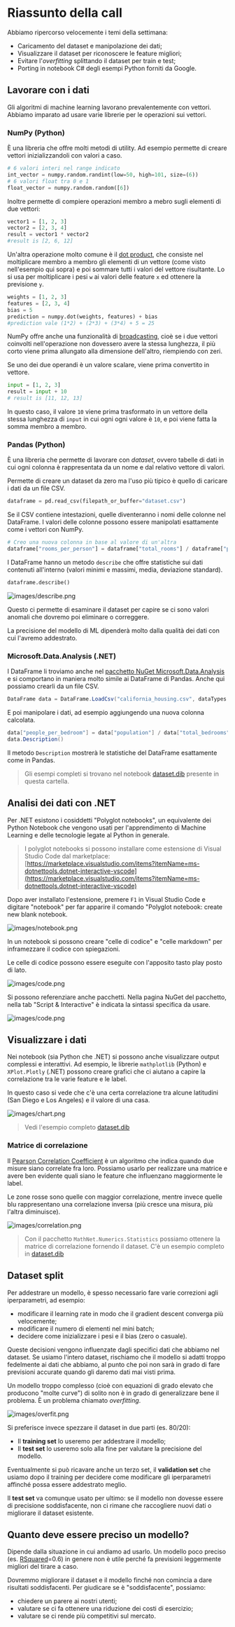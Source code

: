# Riassunto della call

Abbiamo ripercorso velocemente i temi della settimana:
 - Caricamento del dataset e manipolazione dei dati;
 - Visualizzare il dataset per riconoscere le feature migliori;
 - Evitare l'*overfitting* splittando il dataset per train e test;
 - Porting in notebook C# degli esempi Python forniti da Google.

## Lavorare con i dati
Gli algoritmi di machine learning lavorano prevalentemente con vettori. Abbiamo imparato ad usare varie librerie per le operazioni sui vettori.

### NumPy (Python)
È una libreria che offre molti metodi di utility. Ad esempio permette di creare vettori inizializzandoli con valori a caso.

```python
# 6 valori interi nel range indicato
int_vector = numpy.random.randint(low=50, high=101, size=(6))
# 6 valori float tra 0 e 1
float_vector = numpy.random.random([6])

```

Inoltre permette di compiere operazioni membro a mebro sugli elementi di due vettori:
 ```python
 vector1 = [1, 2, 3]
 vector2 = [2, 3, 4]
 result = vector1 * vector2
 #result is [2, 6, 12]
 ```
 
 Un'altra operazione molto comune è il [dot product](https://numpy.org/doc/stable/reference/generated/numpy.dot.html), che consiste nel moltiplicare membro a membro gli elementi di un vettore (come visto nell'esempio qui sopra) e poi sommare tutti i valori del vettore risultante. Lo si usa per moltiplicare i pesi `w` ai valori delle feature `x` ed ottenere la previsione `y`.
 
 ```python
 weights = [1, 2, 3]
 features = [2, 3, 4]
 bias = 5
 prediction = numpy.dot(weights, features) + bias
 #prediction vale (1*2) + (2*3) + (3*4) + 5 = 25
 ```
 
 NumPy offre anche una funzionalità di [broadcasting](https://numpy.org/doc/stable/user/basics.broadcasting.html), cioè se i due vettori coinvolti nell'operazione non dovessero avere la stessa lunghezza, il più corto viene prima allungato alla dimensione dell'altro, riempiendo con zeri.

 Se uno dei due operandi è un valore scalare, viene prima convertito in vettore.
 ```python
 input = [1, 2, 3]
 result = input + 10
 # result is [11, 12, 13]
 ```
 
 In questo caso, il valore `10` viene prima trasformato in un vettore della stessa lunghezza di `input` in cui ogni ogni valore è `10`, e poi viene fatta la somma membro a membro.
 
### Pandas (Python)

È una libreria che permette di lavorare con *dataset*, ovvero tabelle di dati in cui ogni colonna è rappresentata da un nome e dal relativo vettore di valori.

Permette di creare un dataset da zero ma l'uso più tipico è quello di caricare i dati da un file CSV.

```python
dataframe = pd.read_csv(filepath_or_buffer="dataset.csv")
```

Se il CSV contiene intestazioni, quelle diventeranno i nomi delle colonne nel DataFrame. I valori delle colonne possono essere manipolati esattamente come i vettori con NumPy.

```python
# Creo una nuova colonna in base al valore di un'altra
dataframe["rooms_per_person"] = dataframe["total_rooms"] / dataframe["population"]
```

I DataFrame hanno un metodo `describe` che offre statistiche sui dati contenuti all'interno (valori minimi e massimi, media, deviazione standard). 

```python
dataframe.describe()
```
![images/describe.png](images/describe.png)

Questo ci permette di esaminare il dataset per capire se ci sono valori anomali che dovremo poi eliminare o correggere.

La precisione del modello di ML dipenderà molto dalla qualità dei dati con cui l'avremo addestrato.

### Microsoft.Data.Analysis (.NET)

I DataFrame li troviamo anche nel [pacchetto NuGet Microsoft.Data.Analysis](https://www.nuget.org/packages/Microsoft.Data.Analysis/) e si comportano in maniera molto simile ai DataFrame di Pandas. Anche qui possiamo crearli da un file CSV.

```csharp
DataFrame data = DataFrame.LoadCsv("california_housing.csv", dataTypes: types);
```

E poi manipolare i dati, ad esempio aggiungendo una nuova colonna calcolata.

```csharp
data["people_per_bedroom"] = data["population"] / data["total_bedrooms"];
data.Description()
```

Il metodo `Description` mostrerà le statistiche del DataFrame esattamente come in Pandas.

> Gli esempi completi si trovano nel notebook [dataset.dib](dataset.dib) presente in questa cartella.


## Analisi dei dati con .NET
Per .NET esistono i cosiddetti "Polyglot notebooks", un equivalente dei Python Notebook che vengono usati per l'apprendimento di Machine Learning e delle tecnologie legate al Python in generale.

> I polyglot notebooks si possono installare come estensione di Visual Studio Code dal marketplace: [https://marketplace.visualstudio.com/items?itemName=ms-dotnettools.dotnet-interactive-vscode](https://marketplace.visualstudio.com/items?itemName=ms-dotnettools.dotnet-interactive-vscode)

Dopo aver installato l'estensione, premere `F1` in Visual Studio Code e digitare "notebook" per far apparire il comando "Polyglot notebook: create new blank notebook.

![images/notebook.png](images/notebook.png)

In un notebook si possono creare "celle di codice" e "celle markdown" per inframezzare il codice con spiegazioni.

Le celle di codice possono essere eseguite con l'apposito tasto play posto di lato.

![images/code.png](images/code.png)

Si possono referenziare anche pacchetti. Nella pagina NuGet del pacchetto, nella tab "Script & Interactive" è indicata la sintassi specifica da usare.

![images/code.png](images/nuget.png)

## Visualizzare i dati
Nei notebook (sia Python che .NET) si possono anche visualizzare output complessi e interattivi. Ad esempio, le librerie `mathplotlib` (Python) e `XPlot.Plotly` (.NET) possono creare grafici che ci aiutano a capire la correlazione tra le varie feature e le label.

In questo caso si vede che c'è una certa correlazione tra alcune latitudini (San Diego e Los Angeles) e il valore di una casa.

![images/chart.png](images/chart.png)

> Vedi l'esempio completo [dataset.dib](dataset.dib)

### Matrice di correlazione

Il [Pearson Correlation Coefficient](https://en.wikipedia.org/wiki/Pearson_correlation_coefficient) è un algoritmo che indica quando due misure siano correlate fra loro. Possiamo usarlo per realizzare una matrice e avere ben evidente quali siano le feature che influenzano maggiormente le label.

Le zone rosse sono quelle con maggior correlazione, mentre invece quelle blu rappresentano una correlazione inversa (più cresce una misura, più l'altra diminuisce).

![images/correlation.png](images/correlation.png)

> Con il pacchetto `MathNet.Numerics.Statistics` possiamo ottenere la matrice di correlazione fornendo il dataset. C'è un esempio completo in [dataset.dib](dataset.dib)

## Dataset split

Per addestrare un modello, è spesso necessario fare varie correzioni agli iperparametri, ad esempio:

- modificare il learning rate in modo che il gradient descent converga più velocemente;
- modificare il numero di elementi nel mini batch;
- decidere come inizializzare i pesi e il bias (zero o casuale).

Queste decisioni vengono influenzate dagli specifici dati che abbiamo nel dataset. Se usiamo l'intero dataset, rischiamo che il modello si adatti troppo fedelmente ai dati che abbiamo, al punto che poi non sarà in grado di fare previsioni accurate quando gli daremo dati mai visti prima.

Un modello troppo complesso (cioè con equazioni di grado elevato che producono "molte curve") di solito non è in grado di generalizzare bene il problema. È un problema chiamato *overfitting*.

![images/overfit.png](images/overfit.png)


Si preferisce invece spezzare il dataset in due parti (es. 80/20):
- Il **training set** lo useremo per addestrare il modello;
- Il **test set** lo useremo solo alla fine per valutare la precisione del modello.

Eventualmente si può ricavare anche un terzo set, il **validation set** che usiamo dopo il training per decidere come modificare gli iperparametri affinché possa essere addestrato meglio.

Il **test set** va comunque usato per ultimo: se il modello non dovesse essere di precisione soddisfacente, non ci rimane che raccogliere nuovi dati o migliorare il dataset esistente.

## Quanto deve essere preciso un modello?

Dipende dalla situazione in cui andiamo ad usarlo. Un modello poco preciso (es. [RSquared](https://it.wikipedia.org/wiki/Coefficiente_di_determinazione)=0.6) in genere non è utile perché fa previsioni leggermente migliori del tirare a caso. 

Dovremmo migliorare il dataset e il modello finché non comincia a dare risultati soddisfacenti. Per giudicare se è "soddisfacente", possiamo:

- chiedere un parere ai nostri utenti;
- valutare se ci fa ottenere una riduzione dei costi di esercizio;
- valutare se ci rende più competitivi sul mercato.